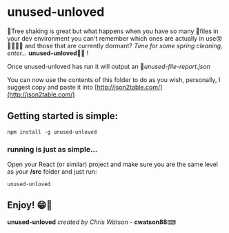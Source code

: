 # unused-unloved

🌳Tree shaking is great but what happens when you have so many 📁files in your dev environment you can't remember which ones are actually in use😵🤷‍♂️🤷‍♀️ and those that are currently dormant? 
*Time for some spring cleaning, enter...* **unused-unloved**🎉🎉 !

Once unused-unloved has run it will output an 📄*unused-file-report.json*

You can now use the contents of this folder to do as you wish, personally, I suggest copy and paste it into [http://json2table.com/](http://json2table.com/)
  

## Getting started is simple:

    npm install -g unused-unloved

### running is just as simple... 
Open your React (or similar) project and make sure you are the same level as your **/src** folder and just run:

    unused-unloved
    
## Enjoy! 😁🙌
**unused-unloved** *created by Chris Watson* - **cwatson88**⌨
